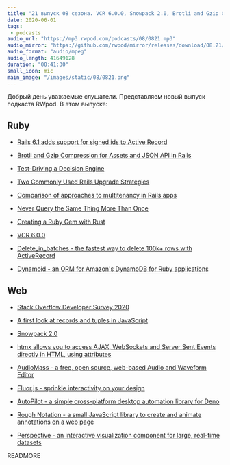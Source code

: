 ```yaml
---
title: "21 выпуск 08 сезона. VCR 6.0.0, Snowpack 2.0, Brotli and Gzip Compression, AudioMass, AutoPilot, Dynamoid, Rough Notation и прочее"
date: 2020-06-01
tags:
 - podcasts
audio_url: "https://mp3.rwpod.com/podcasts/08/0821.mp3"
audio_mirror: "https://github.com/rwpod/mirror/releases/download/08.21/0821.mp3"
audio_format: "audio/mpeg"
audio_length: 41649128
duration: "00:41:30"
small_icon: mic
main_image: "/images/static/08/0821.png"
---
```


Добрый день уважаемые слушатели. Представляем новый выпуск подкаста RWpod. В этом выпуске:

## Ruby

 - [Rails 6.1 adds support for signed ids to Active Record](https://blog.saeloun.com/2020/05/20/rails-6-1-adds-support-for-signed-ids-to-active-record.html)
 - [Brotli and Gzip Compression for Assets and JSON API in Rails](https://pawelurbanek.com/rails-gzip-brotli-compression)
 - [Test-Driving a Decision Engine](https://medium.com/one-medical-technology/building-a-decision-engine-54f6640dd3d)
 - [Two Commonly Used Rails Upgrade Strategies](https://www.fastruby.io/blog/rails/upgrades/rails-upgrade-strategies.html)
 - [Comparison of approaches to multitenancy in Rails apps](https://blog.arkency.com/comparison-of-approaches-to-multitenancy-in-rails-apps/)


 - [Never Query the Same Thing More Than Once](https://johnnunemaker.com/never-query-the-same-thing-more-than-once/)
 - [Creating a Ruby Gem with Rust](https://richardpatching.com/2020/05/22/creating-a-ruby-gem-with-rust.html)
 - [VCR 6.0.0](https://github.com/vcr/vcr/releases/tag/v6.0.0)
 - [Delete_in_batches - the fastest way to delete 100k+ rows with ActiveRecord](https://github.com/ankane/delete_in_batches)
 - [Dynamoid - an ORM for Amazon's DynamoDB for Ruby applications](https://github.com/Dynamoid/dynamoid)

## Web

 - [Stack Overflow Developer Survey 2020](https://insights.stackoverflow.com/survey/2020)
 - [A first look at records and tuples in JavaScript](https://2ality.com/2020/05/records-tuples-first-look.html)
 - [Snowpack 2.0](https://www.snowpack.dev/posts/2020-05-26-snowpack-2-0-release/)
 - [htmx allows you to access AJAX, WebSockets and Server Sent Events directly in HTML, using attributes](https://htmx.org/)


 - [AudioMass - a free, open source, web-based Audio and Waveform Editor](https://audiomass.co/)
 - [Fluor.js - sprinkle interactivity on your design](https://fluorjs.github.io/)
 - [AutoPilot - a simple cross-platform desktop automation library for Deno](https://github.com/divy-work/autopilot-deno)
 - [Rough Notation - a small JavaScript library to create and animate annotations on a web page](https://roughnotation.com/)
 - [Perspective - an interactive visualization component for large, real-time datasets](https://perspective.finos.org/)

READMORE
